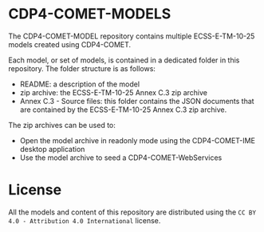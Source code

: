 # CDP4-COMET-MODELS

The CDP4-COMET-MODEL repository contains multiple ECSS-E-TM-10-25 models created using CDP4-COMET.

Each model, or set of models, is contained in a dedicated folder in this repository. The folder structure is as follows:

  - README:  a description of the model
  - zip archive: the ECSS-E-TM-10-25 Annex C.3 zip archive
  - Annex C.3 - Source files: this folder contains the JSON documents that are contained by the ECSS-E-TM-10-25 Annex C.3 zip archive.

The zip archives can be used to:
  - Open the model archive in readonly mode using the CDP4-COMET-IME desktop application
  - Use the model archive to seed a CDP4-COMET-WebServices

# License

All the models and content of this repository are distributed using the `CC BY 4.0 - Attribution 4.0 International` license.